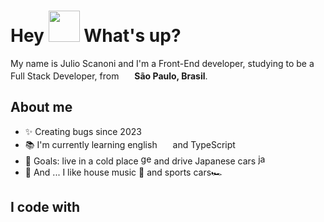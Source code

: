 <h1> Hey <img src="https://emojis.slackmojis.com/emojis/images/1577305505/7373/hand_wave.gif?1577305505" width="50" /> What's up?</h1>

<p> My name is Julio Scanoni and I'm a Front-End developer, studying to be a Full Stack Developer, from <img src="https://cdn-icons-png.flaticon.com/128/197/197386.png" width="17" /> <b>São Paulo, Brasil</b>. </p>

## About me

- ✨ Creating bugs since 2023
- 📚 I'm currently learning english <img src="https://cdn-icons-png.flaticon.com/128/197/197484.png" width="17" />  and TypeScript <img src="https://cdn.jsdelivr.net/gh/devicons/devicon@latest/icons/typescript/typescript-original.svg" width="17" />
- 🎯 Goals: live in a cold place <img width="17" height="17" src="https://img.icons8.com/emoji/48/germany-emoji.png" alt="germany-emoji"/> and drive Japanese cars <img width="17" height="17" src="https://img.icons8.com/emoji/48/japan-emoji.png" alt="japan-emoji"/>
- 🎲 And ... I like house music 🎵 and sports cars🏎️

## I code with
